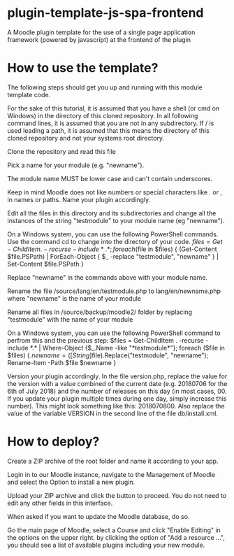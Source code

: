 # plugin-template-js-spa-frontend
A Moodle plugin template for the use of a single page application framework (powered by javascript) at the frontend of the plugin

# How to use the template?
The following steps should get you up and running with this module template code.

For the sake of this tutorial, it is assumed that you have a shell (or cmd on Windows) in the directory of this cloned repository. In all following command lines, it is assumed that you are not in any subdirectory. If / is used leading a path, it is assumed that this means the directory of this cloned repository and not your systems root directory.

Clone the repository and read this file

Pick a name for your module (e.g. "newname").

The module name MUST be lower case and can't contain underscores.

Keep in mind Moodle does not like numbers or special characters like . or , in names or paths. Name your plugin accordingly.

Edit all the files in this directory and its subdirectories and change all the instances of the string "testmodule" to your module name (eg "newname").

On a Windows system, you can use the following PowerShell commands. Use the command cd to change into the directory of your code.
$files = Get-ChildItem . -recurse -include *.* ; foreach ($file in $files) { (Get-Content $file.PSPath) | ForEach-Object { $_ -replace "testmodule", "newname" } | Set-Content $file.PSPath }

Replace "newname" in the commands above with your module name.

Rename the file /source/lang/en/testmodule.php to lang/en/newname.php where "newname" is the name of your module

Rename all files in /source/backup/moodle2/ folder by replacing "testmodule" with the name of your module

On a Windows system, you can use the following PowerShell command to perfrom this and the previous step:
$files = Get-ChildItem . -recurse -include *.* | Where-Object {$_.Name -like "*testmodule*"}; foreach ($file in $files) { $newname = ([String]$file).Replace("testmodule", "newname"); Rename-Item -Path $file $newname }

Version your plugin accordingly. In the file version.php, replace the value for the version with a value combined of the current date (e.g. 20180706 for the 6th of July 2018) and the number of releases on this day (in most cases, 00. If you update your plugin multiple times during one day, simply increase this number). This might look something like this: 2018070800. Also replace the value of the variable VERSION in the second line of the file db/install.xml.

# How to deploy?
Create a ZIP archive of the root folder and name it according to your app.

Login in to our Moodle instance, navigate to the Management of Moodle and select the Option to install a new plugin.

Upload your ZIP archive and click the button to proceed. You do not need to edit any other fields in this interface.

When asked if you want to update the Moodle database, do so.

Go the main page of Moodle, select a Course and click "Enable Editing" in the options on the upper right. by clicking the option of "Add a resource ...", you should see a list of available plugins including your new module.
